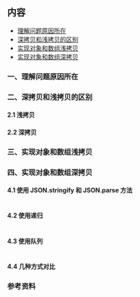 ## 内容

- [理解问题原因所在](#一理解问题原因所在)
- [深拷贝和浅拷贝的区别](#二深拷贝和浅拷贝的区别)
- [实现对象和数组浅拷贝](#三实现对象和数组浅拷贝)
- [实现对象和数组深拷贝](#四实现对象和数组深拷贝)

### 一、理解问题原因所在

### 二、深拷贝和浅拷贝的区别

#### 2.1 浅拷贝

#### 2.2 深拷贝

### 三、实现对象和数组浅拷贝

### 四、实现对象和数组深拷贝

#### 4.1 使用 JSON.stringify 和 JSON.parse 方法

```

```

#### 4.2 使用递归

```

```

#### 4.3 使用队列

```

```

#### 4.4 几种方式对比

### 参考资料

